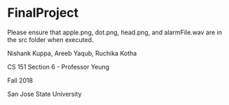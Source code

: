 # FinalProject

Please ensure that apple.png, dot.png, head.png, and alarmFile.wav are in the src folder when executed.

Nishank Kuppa, Areeb Yaqub, Ruchika Kotha

CS 151 Section 6 - Professor Yeung

Fall 2018

San Jose State University
